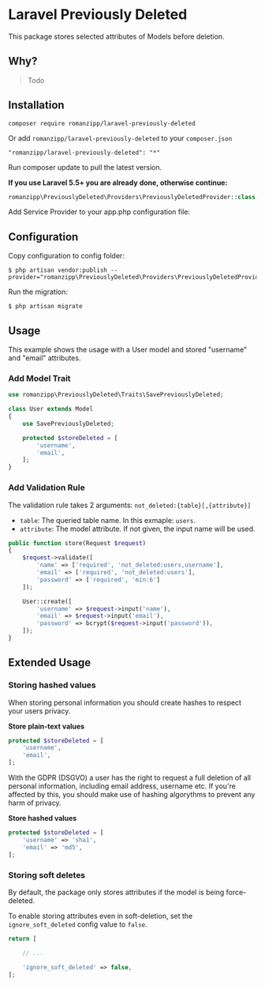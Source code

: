 # Laravel Previously Deleted

This package stores selected attributes of Models before deletion.

## Why?

> Todo

## Installation

```
composer require romanzipp/laravel-previously-deleted
```

Or add `romanzipp/laravel-previously-deleted` to your `composer.json`

```
"romanzipp/laravel-previously-deleted": "*"
```

Run composer update to pull the latest version.

**If you use Laravel 5.5+ you are already done, otherwise continue:**

```php
romanzipp\PreviouslyDeleted\Providers\PreviouslyDeletedProvider::class,
```

Add Service Provider to your app.php configuration file:

## Configuration

Copy configuration to config folder:

```
$ php artisan vendor:publish --provider="romanzipp\PreviouslyDeleted\Providers\PreviouslyDeletedProvider"
```

Run the migration:

```
$ php artisan migrate
```

## Usage

This example shows the usage with a User model and stored "username" and "email" attributes.

### Add Model Trait

```php
use romanzipp\PreviouslyDeleted\Traits\SavePreviouslyDeleted;

class User extends Model
{
    use SavePreviouslyDeleted;

    protected $storeDeleted = [
        'username',
        'email',
    ];
}
```

### Add Validation Rule

The validation rule takes 2 arguments: `not_deleted:{table}[,{attribute}]`

- `table`: The queried table name. In this exmaple: `users`.
- `attribute`: The model attribute. If not given, the input name will be used.

```php
public function store(Request $request)
{
    $request->validate([
        'name' => ['required', 'not_deleted:users,username'],
        'email' => ['required', 'not_deleted:users'],
        'password' => ['required', 'min:6']
    ]);

    User::create([
        'username' => $request->input('name'),
        'email' => $request->input('email'),
        'password' => bcrypt($request->input('password')),
    ]);
}
```

## Extended Usage

### Storing hashed values

When storing personal information you should create hashes to respect your users privacy.

**Store plain-text values**

```php
protected $storeDeleted = [
    'username',
    'email',
];
```

With the GDPR (DSGVO) a user has the right to request a full deletion of all personal information, including email address, username etc.
If you're affected by this, you should make use of hashing algorythms to prevent any harm of privacy.

**Store hashed values**

```php
protected $storeDeleted = [
    'username' => 'sha1',
    'email' => 'md5',
];
```

### Storing soft deletes

By default, the package only stores attributes if the model is being force-deleted.

To enable storing attributes even in soft-deletion, set the `ignore_soft_deleted` config value to `false`.

```php
return [

    // ...

    'ignore_soft_deleted' => false,
];

```
